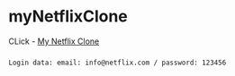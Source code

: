 # myNetflixClone


CLick - [My Netflix Clone](https://my-netflix-clone-adn.netlify.app/) 

### 
`
Login data:
email: info@netflix.com
/
password: 123456
`

